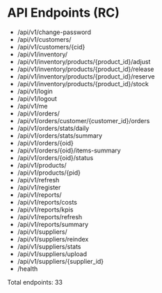 # API Endpoints (RC)

- /api/v1/change-password
- /api/v1/customers/
- /api/v1/customers/{cid}
- /api/v1/inventory/
- /api/v1/inventory/products/{product_id}/adjust
- /api/v1/inventory/products/{product_id}/release
- /api/v1/inventory/products/{product_id}/reserve
- /api/v1/inventory/products/{product_id}/stock
- /api/v1/login
- /api/v1/logout
- /api/v1/me
- /api/v1/orders/
- /api/v1/orders/customer/{customer_id}/orders
- /api/v1/orders/stats/daily
- /api/v1/orders/stats/summary
- /api/v1/orders/{oid}
- /api/v1/orders/{oid}/items-summary
- /api/v1/orders/{oid}/status
- /api/v1/products/
- /api/v1/products/{pid}
- /api/v1/refresh
- /api/v1/register
- /api/v1/reports/
- /api/v1/reports/costs
- /api/v1/reports/kpis
- /api/v1/reports/refresh
- /api/v1/reports/summary
- /api/v1/suppliers/
- /api/v1/suppliers/reindex
- /api/v1/suppliers/stats
- /api/v1/suppliers/upload
- /api/v1/suppliers/{supplier_id}
- /health

Total endpoints: 33
